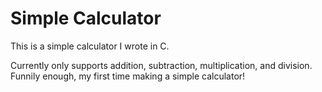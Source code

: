 # Simple Calculator
This is a simple calculator I wrote in C.

Currently only supports addition, subtraction, multiplication, and division.
Funnily enough, my first time making a simple calculator!

